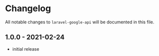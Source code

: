 # Changelog

All notable changes to `laravel-google-api` will be documented in this file.

## 1.0.0 - 2021-02-24

- initial release
